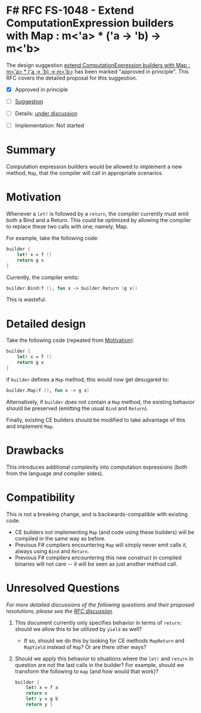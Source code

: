 # F# RFC FS-1048 - Extend ComputationExpression builders with Map : m<'a> * ('a -> 'b) -> m<'b>

The design suggestion [extend ComputationExpression builders with Map : m<'a> * ('a -> 'b) -> m<'b>](https://github.com/fsharp/fslang-suggestions/issues/36) has been marked "approved in principle".
This RFC covers the detailed proposal for this suggestion.

* [x] Approved in principle
* [ ] [Suggestion](https://github.com/fsharp/fslang-suggestions/issues/36)
* [ ] Details: [under discussion](https://github.com/fsharp/fslang-design/issues/258)
* [ ] Implementation: Not started


# Summary
[summary]: #summary

Computation expression builders would be allowed to implement a new method, `Map`, that the compiler will call in appropriate scenarios.

# Motivation
[motivation]: #motivation

Whenever a `let!` is followed by a `return`, the compiler currently must emit both a Bind and a Return. This could be optimized by allowing the compiler to replace these two calls with one; namely, Map.

For example, take the following code:

```fsharp
builder {
    let! x = f ()
    return g x
}
```

Currently, the compiler emits:

```fsharp
builder.Bind(f (), fun x -> builder.Return (g x))
```

This is wasteful.

# Detailed design
[design]: #detailed-design

Take the following code (repeated from [Motivation]):

```fsharp
builder {
    let! x = f ()
    return g x
}
```

if `builder` defines a `Map` method, this would now get desugared to:

```fsharp
builder.Map(f (), fun x -> g x)
```

Alternatively, if `builder` does not contain a `Map` method, the existing behavior should be preserved (emitting the usual `Bind` and `Return`).

Finally, existing CE builders should be modified to take advantage of this and implement `Map`.

# Drawbacks
[drawbacks]: #drawbacks

This introduces additional complexity into computation expressions (both from the language _and_ compiler sides).

# Compatibility
[compatibility]: #compatibility


This is not a breaking change, and is backwards-compatible with existing code.

* CE builders not implementing `Map` (and code using these builders) will be compiled in the same way as before.
* Previous F# compilers encountering `Map` will simply never emit calls it, always using `Bind` and `Return`.
* Previous F# compilers encountering this new construct in compiled binaries will not care -- it will be seen as just another method call.

# Unresolved Questions
[unresolved]: #unresolved-questions

*For more detailed discussions of the following questions and their proposed resolutions, please see the [RFC discussion](https://github.com/fsharp/fslang-design/issues/258).*

1. This document currently only specifies behavior in terms of `return`: should we allow this to be utilized by `yield` as well?
    * If so, should we do this by looking for CE methods `MapReturn` and `MapYield` instead of `Map`? Or are there other ways?
2. Should we apply this behavior to situations where the `let!` and `return` in question are not the last calls in the builder? For example, should we transform the following to `map` (and how would that work)?

    ```fsharp
    builder {
        let! x = f a
        return x
        let! y = g b
        return y }
    ```
